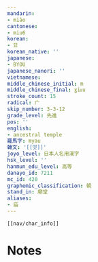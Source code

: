 ```yaml
---
mandarin:
- miào
cantonese:
- miu6
korean:
- 묘
korean_native: ''
japanese:
- BYOU
japanese_nanori: ''
vietnamese:
middle_chinese_initial: m
middle_chinese_final: ɣiᴇu
stroke_count: 15
radical: 广
skip_number: 3-3-12
grade_level: 先進
pos: ''
english:
- ancestral temple
羅馬字: myau
韓文: '[[먓]]'
joyo_level: 日本人名用漢字
hsk_level: ''
hanmun_edu_level: 高等
danayo_id: 7211
mc_id: 420
graphemic_classification: 朝
stand_in: 廟堂
aliases:
- 庙
---
```

```meta-bind-embed
[[nav/char_info]]
```

# Notes
